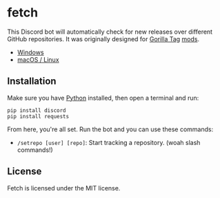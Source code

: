 # fetch
This Discord bot will automatically check for new releases over different GitHub repositories. It was originally designed for [Gorilla Tag](https://gorillatagvr.com) [mods](https://discord.gg/monkemods).
- [Windows](#windows)
- [macOS / Linux](#macos--linux)
## Installation
Make sure you have [Python](https://python.org) installed, then open a terminal and run:
```
pip install discord
pip install requests
```

From here, you're all set. Run the bot and you can use these commands:
- ``/setrepo [user] [repo]``: Start tracking a repository. (woah slash commands!)

## License
Fetch is licensed under the MIT license.